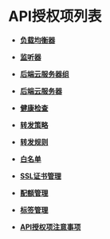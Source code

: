 # API授权项列表<a name="elb_sq_lb_0000"></a>

-   **[负载均衡器](负载均衡器-29.md)**  

-   **[监听器](监听器-30.md)**  

-   **[后端云服务器组](后端云服务器组-31.md)**  

-   **[后端云服务器](后端云服务器-32.md)**  

-   **[健康检查](健康检查-33.md)**  

-   **[转发策略](转发策略-34.md)**  

-   **[转发规则](转发规则-35.md)**  

-   **[白名单](白名单-36.md)**  

-   **[SSL证书管理](SSL证书管理-37.md)**  

-   **[配额管理](配额管理.md)**  

-   **[标签管理](标签管理-38.md)**  

-   **[API授权项注意事项](API授权项注意事项.md)**  



